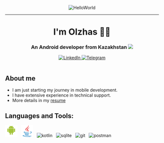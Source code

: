 <div id="header" align="center">
  <img src="https://github.com/Oljkee/Oljkee/assets/53326944/5841ce83-c592-4f8d-9852-d8a0ac803232" alt="HelloWorld" width="300"/>
  <hr>
  <h1>I'm Olzhas 👨‍💻</h1>
  <h3  align="center">An Android developer from Kazakhstan <img src="https://github.com/Oljkee/Oljkee/assets/53326944/0b0a9fd9-f46e-46c6-8f90-b7a82c3c4d5a" height="20" /></h3>

  <a href="https://www.linkedin.com/in/olzhas-nurmagambetov/">
    <img src="https://img.shields.io/badge/LinkedIn-blue?style=for-the-badge&logo=linkedin&logoColor=white" alt="LinkedIn"/>
  </a>
  <a href="https://t.me/Oljkee">
    <img src="https://img.shields.io/badge/Telegram-%231DA1F2?style=for-the-badge&logo=telegram&logoColor=white" alt="Telegram"/>
  </a>
</div>
<br/>

## About me
- I am just starting my journey in mobile development.
- I have extensive experience in technical support.
- More details in my [resume](https://drive.google.com/file/d/1w0Gxe_YzYzFj0Dd5eG2S1esvEFBRJvab/view?usp=sharing)

<h2 align="left">Languages and Tools:</h2>
<p align="left"> 
  <img src="https://raw.githubusercontent.com/devicons/devicon/master/icons/android/android-original-wordmark.svg" alt="android" width="40" height="40"/>&nbsp;&nbsp;
  <img src="https://raw.githubusercontent.com/devicons/devicon/master/icons/java/java-original.svg" alt="java" width="40" height="40"/>&nbsp;&nbsp;
  <img src="https://www.vectorlogo.zone/logos/kotlinlang/kotlinlang-icon.svg" alt="kotlin" width="40" height="40"/>&nbsp;&nbsp;
  <img src="https://www.vectorlogo.zone/logos/sqlite/sqlite-icon.svg" alt="sqlite" width="40" height="40"/>&nbsp;&nbsp;
  <img src="https://www.vectorlogo.zone/logos/git-scm/git-scm-icon.svg" alt="git" width="40" height="40"/>&nbsp;&nbsp;
  <img src="https://www.vectorlogo.zone/logos/getpostman/getpostman-icon.svg" alt="postman" width="40" height="40"/>
</p>



<!--
**Oljkee/Oljkee** is a ✨ _special_ ✨ repository because its `README.md` (this file) appears on your GitHub profile.

Here are some ideas to get you started:

- 🔭 I’m currently working on ...
- 🌱 I’m currently learning ...
- 👯 I’m looking to collaborate on ...
- 🤔 I’m looking for help with ...
- 💬 Ask me about ...
- 📫 How to reach me: ...
- 😄 Pronouns: ...
- ⚡ Fun fact: ...
-->

